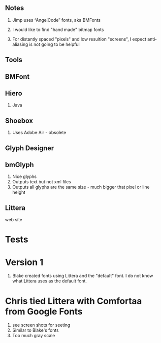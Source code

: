 ## Notes

1. Jimp uses “AngelCode” fonts, aka BMFonts

1. I would like to find "hand made" bitmap fonts

1. For distantly spaced "pixels" and low resultion "screens", I expect anti-aliasing is not going to be helpful

## Tools

## BMFont

## Hiero
1. Java

## Shoebox
1. Uses Adobe Air - obsolete

## Glyph Designer

## bmGlyph
1. Nice glyphs
1. Outputs text but not xml files
1. Outputs all glyphs are the same size - much bigger that pixel or line height

## Littera
 web site

# Tests

# Version 1
1. Blake created fonts using Littera and the "default" font. I
do not know what Littera uses as the default font.


# Chris tied Littera with Comfortaa from Google Fonts
1. see screen shots for seeting
1. Similar to Blake's fonts
1. Too much gray scale
